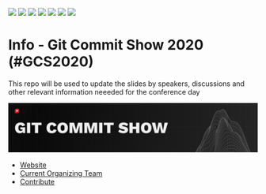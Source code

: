 ![](https://img.shields.io/badge/Speakers-12-brightgreen)
![](https://img.shields.io/badge/Venue-Online-brightgreen)
![](https://img.shields.io/badge/Contributors-37-brightgreen)
![](https://img.shields.io/badge/Season-02-brightgreen)
![](https://img.shields.io/badge/Interactive-Yes-brightgreen)
![](https://img.shields.io/badge/Next%20Show-In%2012%20Days-brightgreen)
![](https://img.shields.io/badge/Price-Free-brightgreen)


# Info - Git Commit Show 2020  (#GCS2020)

This repo will be used to update the slides by speakers, discussions and other relevant information neeeded for the conference day

![Banner Image](https://github.com/Git-Commit-Show/gcs2020/raw/master/banner_left%201500x300 "GCS2020 Banner")

* [Website](http://gitcommit.show/)
* [Current Organizing Team](http://bit.ly/teamgcs)
* [Contribute](http://push.gitcommit.show/)

